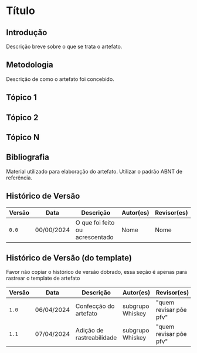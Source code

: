 # Título 

## Introdução

Descrição breve sobre o que se trata o artefato.

## Metodologia

Descrição de como o artefato foi concebido.

## Tópico 1

## Tópico 2

## Tópico N

## Bibliografia

Material utilizado para elaboração do artefato. Utilizar o padrão ABNT de referência.

## Histórico de Versão

| Versão | Data | Descrição| Autor(es) | Revisor(es)
|--|--|--|--|--|
|`0.0` | 00/00/2024 | O que foi feito ou acrescentado | Nome | Nome |


## Histórico de Versão (do template)

Favor não copiar o histórico de versão dobrado, essa seção é apenas para rastrear o template de artefato

| Versão | Data | Descrição| Autor(es) | Revisor(es)
|--|--|--|--|--|
|`1.0` | 06/04/2024 | Confecção do artefato | subgrupo Whiskey | "quem revisar põe pfv" |
|`1.1` | 07/04/2024 | Adição de rastreabilidade | subgrupo Whiskey | "quem revisar põe pfv" |
